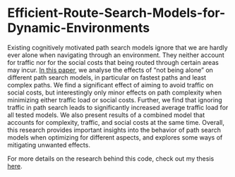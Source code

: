 # Efficient-Route-Search-Models-for-Dynamic-Environments

Existing cognitively motivated path search models ignore that we are hardly ever alone when navigating through an environment. They neither account for traffic nor for the social costs that being routed through certain areas may incur. [In this paper](https://drops.dagstuhl.de/opus/volltexte/2020/13049/), we analyse the effects of “not being alone” on different path search models, in particular on fastest paths and least complex paths. We find a significant effect of aiming to avoid traffic on social costs, but interestingly only minor effects on path complexity when minimizing either traffic load or social costs. Further, we find that ignoring traffic in path search leads to significantly increased average traffic load for all tested models. We also present results of a combined model that accounts for complexity, traffic, and social costs at the same time. Overall, this research provides important insights into the behavior of path search models when optimizing for different aspects, and explores some ways of mitigating unwanted effects.

For more details on the research behind this code, check out my thesis [here](https://lnkd.in/diu_Y9sp).
